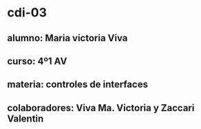 # cdi-03
## alumno: Maria victoria Viva
## curso: 4º1 AV
## materia: controles de interfaces
## colaboradores: Viva Ma. Victoria y Zaccari Valentin 
